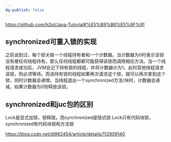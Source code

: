 ```yaml
---
dg-publish: false
---
```

https://github.com/h2pl/Java-Tutorial#%E5%B9%B6%E5%8F%91

## synchronized可重入锁的实现

之前谈到过，每个锁关联一个线程持有者和一个计数器。当计数器为0时表示该锁没有被任何线程持有，那么任何线程都都可能获得该锁而调用相应方法。当一个线程请求成功后，JVM会记下持有锁的线程，并将计数器计为1。此时其他线程请求该锁，则必须等待。而该持有锁的线程如果再次请求这个锁，就可以再次拿到这个锁，同时计数器会递增。当线程退出一个synchronized方法/块时，计数器会递减，如果计数器为0则释放该锁。

## synchronized和juc包的区别
Lock是显式加锁，锁释放。而synchronized是隐式锁
Lock只有代码块锁，synchronized有代码块锁和方法锁

https://blog.csdn.net/dl962454/article/details/112909140